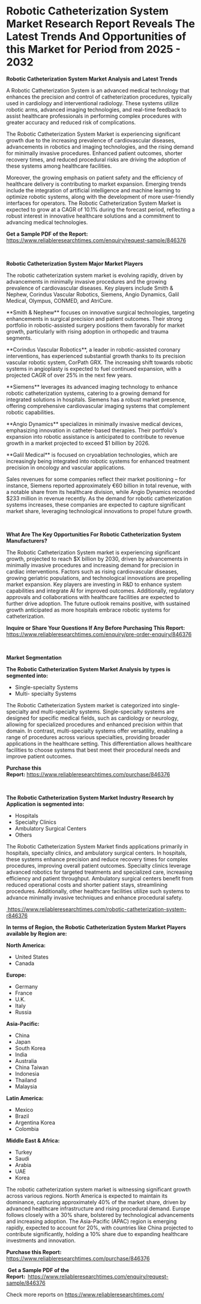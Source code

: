 <p><h1>Robotic Catheterization System Market Research Report Reveals The Latest Trends And Opportunities of this Market for Period from 2025 - 2032</h1></p><p><strong>Robotic Catheterization System Market Analysis and Latest Trends</strong></p>
<p><p>A Robotic Catheterization System is an advanced medical technology that enhances the precision and control of catheterization procedures, typically used in cardiology and interventional radiology. These systems utilize robotic arms, advanced imaging technologies, and real-time feedback to assist healthcare professionals in performing complex procedures with greater accuracy and reduced risk of complications. </p><p>The Robotic Catheterization System Market is experiencing significant growth due to the increasing prevalence of cardiovascular diseases, advancements in robotics and imaging technologies, and the rising demand for minimally invasive procedures. Enhanced patient outcomes, shorter recovery times, and reduced procedural risks are driving the adoption of these systems among healthcare facilities. </p><p>Moreover, the growing emphasis on patient safety and the efficiency of healthcare delivery is contributing to market expansion. Emerging trends include the integration of artificial intelligence and machine learning to optimize robotic systems, along with the development of more user-friendly interfaces for operators. The Robotic Catheterization System Market is expected to grow at a CAGR of 10.1% during the forecast period, reflecting a robust interest in innovative healthcare solutions and a commitment to advancing medical technologies.</p></p>
<p><strong>Get a Sample PDF of the Report:&nbsp;</strong> <a href="https://www.reliableresearchtimes.com/enquiry/request-sample/846376?utm_campaign=2531&utm_medium=2&utm_source=Github&utm_content=ia&utm_term=04032025&utm_id=robotic-catheterization-system">https://www.reliableresearchtimes.com/enquiry/request-sample/846376</a></p>
<p>&nbsp;</p>
<p><strong>Robotic Catheterization System Major Market Players</strong></p>
<p><p>The robotic catheterization system market is evolving rapidly, driven by advancements in minimally invasive procedures and the growing prevalence of cardiovascular diseases. Key players include Smith & Nephew, Corindus Vascular Robotics, Siemens, Angio Dynamics, Galil Medical, Olympus, CONMED, and AtriCure.</p><p>**Smith & Nephew** focuses on innovative surgical technologies, targeting enhancements in surgical precision and patient outcomes. Their strong portfolio in robotic-assisted surgery positions them favorably for market growth, particularly with rising adoption in orthopedic and trauma segments.</p><p>**Corindus Vascular Robotics**, a leader in robotic-assisted coronary interventions, has experienced substantial growth thanks to its precision vascular robotic system, CorPath GRX. The increasing shift towards robotic systems in angioplasty is expected to fuel continued expansion, with a projected CAGR of over 25% in the next few years.</p><p>**Siemens** leverages its advanced imaging technology to enhance robotic catheterization systems, catering to a growing demand for integrated solutions in hospitals. Siemens has a robust market presence, offering comprehensive cardiovascular imaging systems that complement robotic capabilities.</p><p>**Angio Dynamics** specializes in minimally invasive medical devices, emphasizing innovation in catheter-based therapies. Their portfolio's expansion into robotic assistance is anticipated to contribute to revenue growth in a market projected to exceed $1 billion by 2026.</p><p>**Galil Medical** is focused on cryoablation technologies, which are increasingly being integrated into robotic systems for enhanced treatment precision in oncology and vascular applications.</p><p>Sales revenues for some companies reflect their market positioning – for instance, Siemens reported approximately €60 billion in total revenue, with a notable share from its healthcare division, while Angio Dynamics recorded $233 million in revenue recently. As the demand for robotic catheterization systems increases, these companies are expected to capture significant market share, leveraging technological innovations to propel future growth.</p></p>
<p>&nbsp;</p>
<p><strong>What Are The Key Opportunities For Robotic Catheterization System Manufacturers?</strong></p>
<p><p>The Robotic Catheterization System market is experiencing significant growth, projected to reach $X billion by 2030, driven by advancements in minimally invasive procedures and increasing demand for precision in cardiac interventions. Factors such as rising cardiovascular diseases, growing geriatric populations, and technological innovations are propelling market expansion. Key players are investing in R&D to enhance system capabilities and integrate AI for improved outcomes. Additionally, regulatory approvals and collaborations with healthcare facilities are expected to further drive adoption. The future outlook remains positive, with sustained growth anticipated as more hospitals embrace robotic systems for catheterization.</p></p>
<p><strong>Inquire or Share Your Questions If Any Before Purchasing This Report:</strong> <a href="https://www.reliableresearchtimes.com/enquiry/pre-order-enquiry/846376?utm_campaign=2531&utm_medium=2&utm_source=Github&utm_content=ia&utm_term=04032025&utm_id=robotic-catheterization-system">https://www.reliableresearchtimes.com/enquiry/pre-order-enquiry/846376</a></p>
<p>&nbsp;</p>
<p><strong>Market Segmentation</strong></p>
<p><strong>The Robotic Catheterization System Market Analysis by types is segmented into:</strong></p>
<p><ul><li>Single-specialty Systems</li><li>Multi- specialty Systems</li></ul></p>
<p><p>The Robotic Catheterization System market is categorized into single-specialty and multi-specialty systems. Single-specialty systems are designed for specific medical fields, such as cardiology or neurology, allowing for specialized procedures and enhanced precision within that domain. In contrast, multi-specialty systems offer versatility, enabling a range of procedures across various specialties, providing broader applications in the healthcare setting. This differentiation allows healthcare facilities to choose systems that best meet their procedural needs and improve patient outcomes.</p></p>
<p><strong>Purchase this Report:&nbsp;</strong><a href="https://www.reliableresearchtimes.com/purchase/846376?utm_campaign=2531&utm_medium=2&utm_source=Github&utm_content=ia&utm_term=04032025&utm_id=robotic-catheterization-system">https://www.reliableresearchtimes.com/purchase/846376</a></p>
<p>&nbsp;</p>
<p><strong>The Robotic Catheterization System Market Industry Research by Application is segmented into:</strong></p>
<p><ul><li>Hospitals</li><li>Specialty Clinics</li><li>Ambulatory Surgical Centers</li><li>Others</li></ul></p>
<p><p>The Robotic Catheterization System Market finds applications primarily in hospitals, specialty clinics, and ambulatory surgical centers. In hospitals, these systems enhance precision and reduce recovery times for complex procedures, improving overall patient outcomes. Specialty clinics leverage advanced robotics for targeted treatments and specialized care, increasing efficiency and patient throughput. Ambulatory surgical centers benefit from reduced operational costs and shorter patient stays, streamlining procedures. Additionally, other healthcare facilities utilize such systems to advance minimally invasive techniques and enhance procedural safety.</p></p>
<p><a href="https://www.reliableresearchtimes.com/robotic-catheterization-system-r846376?utm_campaign=2531&utm_medium=2&utm_source=Github&utm_content=ia&utm_term=04032025&utm_id=robotic-catheterization-system">&nbsp;https://www.reliableresearchtimes.com/robotic-catheterization-system-r846376</a></p>
<p><strong>In terms of Region, the Robotic Catheterization System Market Players available by Region are:</strong></p>
<p>
    <p> <strong> North America: </strong>
        <ul>
            <li>United States</li>
            <li>Canada</li>
        </ul>
        </p> 
    <p> <strong> Europe: </strong>
        <ul>
            <li>Germany</li>
            <li>France</li>
            <li>U.K.</li>
            <li>Italy</li>
            <li>Russia</li>
        </ul>
        </p> 
    <p> <strong> Asia-Pacific: </strong>
        <ul>
            <li>China</li>
            <li>Japan</li>
            <li>South Korea</li>
            <li>India</li>
            <li>Australia</li>
            <li>China Taiwan</li>
            <li>Indonesia</li>
            <li>Thailand</li>
            <li>Malaysia</li>
        </ul>
        </p> 
    <p> <strong> Latin America: </strong>
        <ul>
            <li>Mexico</li>
            <li>Brazil</li>
            <li>Argentina Korea</li>
            <li>Colombia</li>
        </ul>
        </p> 
    <p> <strong> Middle East & Africa: </strong>
        <ul>
            <li>Turkey</li>
            <li>Saudi</li>
            <li>Arabia</li>
            <li>UAE</li>
            <li>Korea</li>
        </ul>
    </p>
    </p>
<p><p>The robotic catheterization system market is witnessing significant growth across various regions. North America is expected to maintain its dominance, capturing approximately 40% of the market share, driven by advanced healthcare infrastructure and rising procedural demand. Europe follows closely with a 30% share, bolstered by technological advancements and increasing adoption. The Asia-Pacific (APAC) region is emerging rapidly, expected to account for 20%, with countries like China projected to contribute significantly, holding a 10% share due to expanding healthcare investments and innovation.</p></p>
<p><strong>Purchase this Report: </strong><a href="https://www.reliableresearchtimes.com/purchase/846376?utm_campaign=2531&utm_medium=2&utm_source=Github&utm_content=ia&utm_term=04032025&utm_id=robotic-catheterization-system">https://www.reliableresearchtimes.com/purchase/846376</a></p>
<p>&nbsp;<strong>Get a Sample PDF of the Report:&nbsp;&nbsp;</strong><a href="https://www.reliableresearchtimes.com/enquiry/request-sample/846376?utm_campaign=2531&utm_medium=2&utm_source=Github&utm_content=ia&utm_term=04032025&utm_id=robotic-catheterization-system">https://www.reliableresearchtimes.com/enquiry/request-sample/846376</a></p>
<p><strong></strong></p>
<p>Check more reports on <a href="https://www.reliableresearchtimes.com/?utm_campaign=2531&utm_medium=2&utm_source=Github&utm_content=ia&utm_term=04032025&utm_id=robotic-catheterization-system">https://www.reliableresearchtimes.com/</a></p>